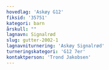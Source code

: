 ```yaml
---
hovedlag: 'Askøy G12'
fiksid: '35751'
kategori: barn
årskull: ""
lagnavn: Signalrød
slug: gutter-2002-1
lagnavniturnering: 'Askøy Signalrød'
turneringskategori: 'G12 7er'
kontaktperson: 'Trond Jakobsen'
---
```

